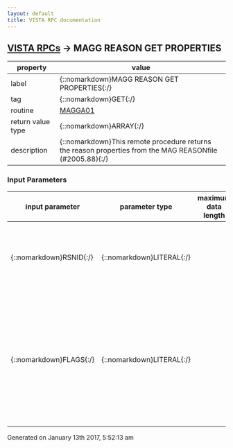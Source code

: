 ```yaml
---
layout: default
title: VISTA RPC documentation
---
```




## [VISTA RPCs](TableOfContent.md) &#8594; MAGG REASON GET PROPERTIES 

 property | value 
--- | --- 
 label | {::nomarkdown}MAGG REASON GET PROPERTIES{:/}
 tag | {::nomarkdown}GET{:/}
 routine | [MAGGA01](http://code.osehra.org/dox/Routine_MAGGA01_source.html)
 return value type | {::nomarkdown}ARRAY{:/}
 description | {::nomarkdown}This remote procedure returns the reason properties from the MAG REASONfile (#2005.88){:/}

### Input Parameters

| input parameter | parameter type | maximum data length | required | description | 
| --- | --- | --- | --- | --- | 
| {::nomarkdown}RSNID{:/} | {::nomarkdown}LITERAL{:/} |  | {::nomarkdown}true{:/} | {::nomarkdown}Identifier of the reason: Internal Entry Number of the record in the MAGREASON file (#2005.88) or the reason code (see the FLAGS parameter).{:/} | 
| {::nomarkdown}FLAGS{:/} | {::nomarkdown}LITERAL{:/} |  |  | {::nomarkdown}Flags that control execution (can be combined):   C  By default, value of the RSNID parameter is treated as     the reason IEN. If this flag is provided, then the reason     code should be passed as the value of the RSNID.   F  Include full details (description text). By default, only     the summary data is returned.{:/} | 




 Generated on January 13th 2017, 5:52:13 am
